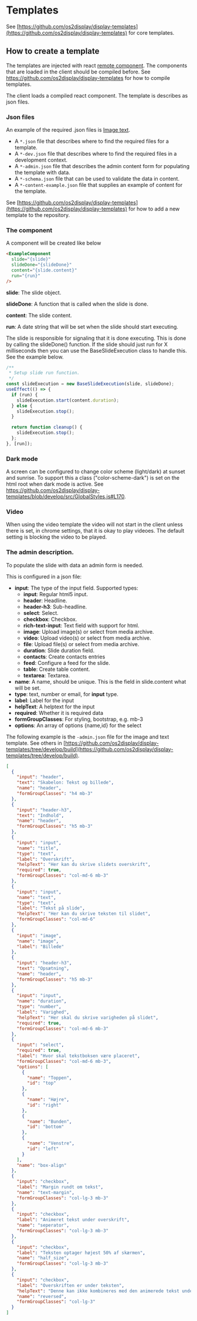 # Templates

See [https://github.com/os2display/display-templates](https://github.com/os2display/display-templates) for core templates.

## How to create a template

The templates are injected with react [remote component](https://github.com/Paciolan/remote-component).
The components that are loaded in the client should be compiled before.
See https://github.com/os2display/display-templates for how to compile templates.

The client loads a compiled react component. The template is describes as json files.

### Json files

An example of the required .json files is [Image text](https://github.com/os2display/display-templates/tree/develop/build/image-text).

* A `*.json` file that describes where to find the required files for a template.
* A `*-dev.json` file that describes where to find the required files in a development context.
* A `*-admin.json` file that describes the admin content form for populating the template with data.
* A `*-schema.json` file that can be used to validate the data in content.
* A `*-content-example.json` file that supplies an example of content for the template.

See [https://github.com/os2display/display-templates](https://github.com/os2display/display-templates) for how to add a new template to the repository.

### The component

A component will be created like below

```html
<ExampleComponent
  slide="{slide}"
  slideDone="{slideDone}"
  content="{slide.content}"
  run="{run}"
/>
```

**slide**: The slide object.

**slideDone**: A function that is called when the slide is done.

**content**: The slide content.

**run**: A date string that will be set when the slide should start executing.

The slide is responsible for signaling that it is done executing.
This is done by calling the slideDone() function.
If the slide should just run for X milliseconds then you can use the BaseSlideExecution class to handle this.
See the example below.

```javascript
/**
 * Setup slide run function.
 */
const slideExecution = new BaseSlideExecution(slide, slideDone);
useEffect(() => {
  if (run) {
    slideExecution.start(content.duration);
  } else {
    slideExecution.stop();
  }

  return function cleanup() {
    slideExecution.stop();
  };
}, [run]);
```

### Dark mode

A screen can be configured to change color scheme (light/dark) at sunset and sunrise.
To support this a class ("color-scheme-dark") is set on the html root when dark mode
is active. See https://github.com/os2display/display-templates/blob/develop/src/GlobalStyles.js#L170.

### Video

When using the video template the video will not start in the client unless there is set, in chrome settings, that it is okay to play videoes. The default setting is blocking the video to be played.

### The admin description.

To populate the slide with data an admin form is needed. 

This is configured in a json file:

* **input**: The type of the input field. Supported types:
  * **input**: Regular html5 input.
  * **header**: Headline.
  * **header-h3**: Sub-headline.
  * **select**: Select.
  * **checkbox**: Checkbox.
  * **rich-text-input**: Text field with support for html.
  * **image**: Upload image(s) or select from media archive.
  * **video**: Upload video(s) or select from media archive.
  * **file**: Upload file(s) or select from media archive.
  * **duration**: Slide duration field.
  * **contacts**: Create contacts entries
  * **feed**: Configure a feed for the slide.
  * **table**: Create table content.
  * **textarea**: Textarea.
* **name**: A name, should be unique. This is the field in slide.content what will be set.
* **type**: text, number or email, for **input** type.
* **label**: Label for the input
* **helpText**: A helptext for the input
* **required**: Whether it is required data
* **formGroupClasses**: For styling, bootstrap, e.g. mb-3
* **options**: An array of options {name,id} for the select

The following example is the `-admin.json` file for the image and text template.
See others in [https://github.com/os2display/display-templates/tree/develop/build](https://github.com/os2display/display-templates/tree/develop/build).

```json
[
  {
    "input": "header",
    "text": "Skabelon: Tekst og billede",
    "name": "header",
    "formGroupClasses": "h4 mb-3"
  },
  {
    "input": "header-h3",
    "text": "Indhold",
    "name": "header",
    "formGroupClasses": "h5 mb-3"
  },
  {
    "input": "input",
    "name": "title",
    "type": "text",
    "label": "Overskrift",
    "helpText": "Her kan du skrive slidets overskrift",
    "required": true,
    "formGroupClasses": "col-md-6 mb-3"
  },
  {
    "input": "input",
    "name": "text",
    "type": "text",
    "label": "Tekst på slide",
    "helpText": "Her kan du skrive teksten til slidet",
    "formGroupClasses": "col-md-6"
  },
  {
    "input": "image",
    "name": "image",
    "label": "Billede"
  },
  {
    "input": "header-h3",
    "text": "Opsætning",
    "name": "header",
    "formGroupClasses": "h5 mb-3"
  },
  {
    "input": "input",
    "name": "duration",
    "type": "number",
    "label": "Varighed",
    "helpText": "Her skal du skrive varigheden på slidet",
    "required": true,
    "formGroupClasses": "col-md-6 mb-3"
  },
  {
    "input": "select",
    "required": true,
    "label": "Hvor skal tekstboksen være placeret",
    "formGroupClasses": "col-md-6 mb-3",
    "options": [
      {
        "name": "Toppen",
        "id": "top"
      },
      {
        "name": "Højre",
        "id": "right"
      },
      {
        "name": "Bunden",
        "id": "bottom"
      },
      {
        "name": "Venstre",
        "id": "left"
      }
    ],
    "name": "box-align"
  },
  {
    "input": "checkbox",
    "label": "Margin rundt om tekst",
    "name": "text-margin",
    "formGroupClasses": "col-lg-3 mb-3"
  },
  {
    "input": "checkbox",
    "label": "Animeret tekst under overskrift",
    "name": "seperator",
    "formGroupClasses": "col-lg-3 mb-3"
  },
  {
    "input": "checkbox",
    "label": "Teksten optager højest 50% af skærmen",
    "name": "half_size",
    "formGroupClasses": "col-lg-3 mb-3"
  },
  {
    "input": "checkbox",
    "label": "Overskriften er under teksten",
    "helpText": "Denne kan ikke kombineres med den animerede tekst under overskriften",
    "name": "reversed",
    "formGroupClasses": "col-lg-3"
  }
]
```

